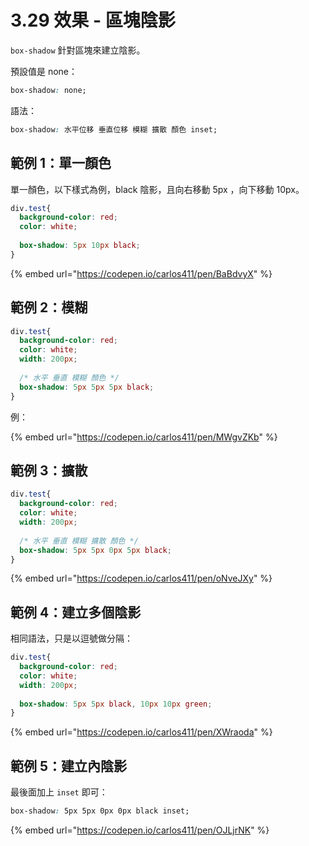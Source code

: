 # 3.29 效果 - 區塊陰影

`box-shadow` 針對區塊來建立陰影。

預設值是 none：

```css
box-shadow: none;
```

語法：

```css
box-shadow: 水平位移 垂直位移 模糊 擴散 顏色 inset;
```



## 範例 1：單一顏色

單一顏色，以下樣式為例，black 陰影，且向右移動 5px ，向下移動 10px。

```css
div.test{
  background-color: red;
  color: white;
  
  box-shadow: 5px 10px black;
}
```

{% embed url="https://codepen.io/carlos411/pen/BaBdvyX" %}



## 範例 2：模糊

```css
div.test{
  background-color: red;
  color: white;
  width: 200px;
  
  /* 水平 垂直 模糊 顏色 */
  box-shadow: 5px 5px 5px black;
}
```

例：

{% embed url="https://codepen.io/carlos411/pen/MWgvZKb" %}



## 範例 3：擴散

```css
div.test{
  background-color: red;
  color: white;
  width: 200px;
  
  /* 水平 垂直 模糊 擴散 顏色 */
  box-shadow: 5px 5px 0px 5px black;
}
```

{% embed url="https://codepen.io/carlos411/pen/oNveJXy" %}



## 範例 4：建立多個陰影

相同語法，只是以逗號做分隔：

```css
div.test{
  background-color: red;
  color: white;
  width: 200px;
  
  box-shadow: 5px 5px black, 10px 10px green;
}
```

{% embed url="https://codepen.io/carlos411/pen/XWraoda" %}

## 範例 5：建立內陰影

最後面加上 `inset` 即可：

```css
box-shadow: 5px 5px 0px 0px black inset;
```

{% embed url="https://codepen.io/carlos411/pen/OJLjrNK" %}
